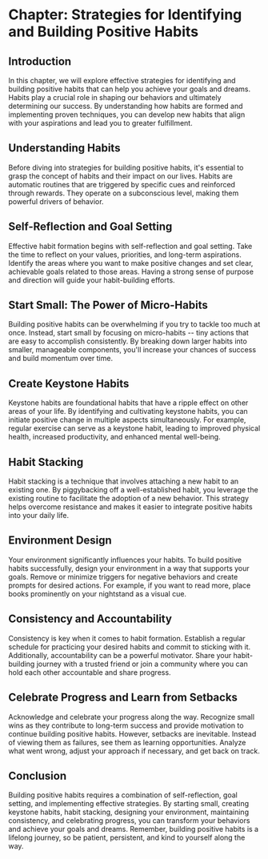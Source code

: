 Chapter: Strategies for Identifying and Building Positive Habits
================================================================

Introduction
------------

In this chapter, we will explore effective strategies for identifying and building positive habits that can help you achieve your goals and dreams. Habits play a crucial role in shaping our behaviors and ultimately determining our success. By understanding how habits are formed and implementing proven techniques, you can develop new habits that align with your aspirations and lead you to greater fulfillment.

Understanding Habits
--------------------

Before diving into strategies for building positive habits, it's essential to grasp the concept of habits and their impact on our lives. Habits are automatic routines that are triggered by specific cues and reinforced through rewards. They operate on a subconscious level, making them powerful drivers of behavior.

Self-Reflection and Goal Setting
--------------------------------

Effective habit formation begins with self-reflection and goal setting. Take the time to reflect on your values, priorities, and long-term aspirations. Identify the areas where you want to make positive changes and set clear, achievable goals related to those areas. Having a strong sense of purpose and direction will guide your habit-building efforts.

Start Small: The Power of Micro-Habits
--------------------------------------

Building positive habits can be overwhelming if you try to tackle too much at once. Instead, start small by focusing on micro-habits -- tiny actions that are easy to accomplish consistently. By breaking down larger habits into smaller, manageable components, you'll increase your chances of success and build momentum over time.

Create Keystone Habits
----------------------

Keystone habits are foundational habits that have a ripple effect on other areas of your life. By identifying and cultivating keystone habits, you can initiate positive change in multiple aspects simultaneously. For example, regular exercise can serve as a keystone habit, leading to improved physical health, increased productivity, and enhanced mental well-being.

Habit Stacking
--------------

Habit stacking is a technique that involves attaching a new habit to an existing one. By piggybacking off a well-established habit, you leverage the existing routine to facilitate the adoption of a new behavior. This strategy helps overcome resistance and makes it easier to integrate positive habits into your daily life.

Environment Design
------------------

Your environment significantly influences your habits. To build positive habits successfully, design your environment in a way that supports your goals. Remove or minimize triggers for negative behaviors and create prompts for desired actions. For example, if you want to read more, place books prominently on your nightstand as a visual cue.

Consistency and Accountability
------------------------------

Consistency is key when it comes to habit formation. Establish a regular schedule for practicing your desired habits and commit to sticking with it. Additionally, accountability can be a powerful motivator. Share your habit-building journey with a trusted friend or join a community where you can hold each other accountable and share progress.

Celebrate Progress and Learn from Setbacks
------------------------------------------

Acknowledge and celebrate your progress along the way. Recognize small wins as they contribute to long-term success and provide motivation to continue building positive habits. However, setbacks are inevitable. Instead of viewing them as failures, see them as learning opportunities. Analyze what went wrong, adjust your approach if necessary, and get back on track.

Conclusion
----------

Building positive habits requires a combination of self-reflection, goal setting, and implementing effective strategies. By starting small, creating keystone habits, habit stacking, designing your environment, maintaining consistency, and celebrating progress, you can transform your behaviors and achieve your goals and dreams. Remember, building positive habits is a lifelong journey, so be patient, persistent, and kind to yourself along the way.
